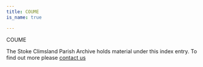 ```yaml
---
title: COUME
is_name: true

---
```


COUME


The Stoke Climsland Parish Archive holds material under this index entry. To find out more please [contact us](/contact/)
